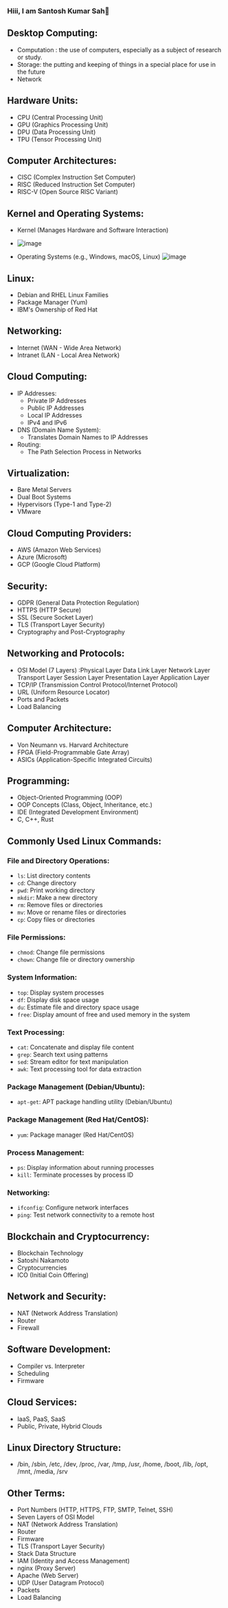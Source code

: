 ### Hiii, I am Santosh Kumar Sah👋
## Desktop Computing:
- Computation : the use of computers, especially as a subject of research or study.
- Storage: the putting and keeping of things in a special place for use in the future
- Network

## Hardware Units:
- CPU (Central Processing Unit)
- GPU (Graphics Processing Unit)
- DPU (Data Processing Unit)
- TPU (Tensor Processing Unit)

## Computer Architectures:
- CISC (Complex Instruction Set Computer)
- RISC (Reduced Instruction Set Computer)
- RISC-V (Open Source RISC Variant)

## Kernel and Operating Systems:
- Kernel (Manages Hardware and Software Interaction)
- ![image](https://github.com/santoshsah81/Keywords.18/assets/142914812/fe2d8f92-d1ef-4b28-a503-6ee3b3459d0d)

- Operating Systems (e.g., Windows, macOS, Linux)
![image](https://github.com/santoshsah81/Keywords.18/assets/142914812/22ddf0cc-84ec-43a0-b962-736d6469af0c)

## Linux:
- Debian and RHEL Linux Families
- Package Manager (Yum)
- IBM's Ownership of Red Hat

## Networking:
- Internet (WAN - Wide Area Network)
- Intranet (LAN - Local Area Network)

## Cloud Computing:
- IP Addresses:
  - Private IP Addresses
  - Public IP Addresses
  - Local IP Addresses
  - IPv4 and IPv6
- DNS (Domain Name System):
  - Translates Domain Names to IP Addresses
- Routing:
  - The Path Selection Process in Networks

## Virtualization:
- Bare Metal Servers
- Dual Boot Systems
- Hypervisors (Type-1 and Type-2)
- VMware

## Cloud Computing Providers:
- AWS (Amazon Web Services)
- Azure (Microsoft)
- GCP (Google Cloud Platform)

## Security:
- GDPR (General Data Protection Regulation)
- HTTPS (HTTP Secure)
- SSL (Secure Socket Layer)
- TLS (Transport Layer Security)
- Cryptography and Post-Cryptography

## Networking and Protocols:
- OSI Model (7 Layers)
 :Physical Layer
  Data Link Layer
  Network Layer
  Transport Layer
  Session Layer
  Presentation Layer
  Application Layer
- TCP/IP (Transmission Control Protocol/Internet Protocol)
- URL (Uniform Resource Locator)
- Ports and Packets
- Load Balancing

## Computer Architecture:
- Von Neumann vs. Harvard Architecture
- FPGA (Field-Programmable Gate Array)
- ASICs (Application-Specific Integrated Circuits)

## Programming:
- Object-Oriented Programming (OOP)
- OOP Concepts (Class, Object, Inheritance, etc.)
- IDE (Integrated Development Environment)
- C, C++, Rust

## Commonly Used Linux Commands:

### File and Directory Operations:
- `ls`: List directory contents
- `cd`: Change directory
- `pwd`: Print working directory
- `mkdir`: Make a new directory
- `rm`: Remove files or directories
- `mv`: Move or rename files or directories
- `cp`: Copy files or directories

### File Permissions:
- `chmod`: Change file permissions
- `chown`: Change file or directory ownership

### System Information:
- `top`: Display system processes
- `df`: Display disk space usage
- `du`: Estimate file and directory space usage
- `free`: Display amount of free and used memory in the system

### Text Processing:
- `cat`: Concatenate and display file content
- `grep`: Search text using patterns
- `sed`: Stream editor for text manipulation
- `awk`: Text processing tool for data extraction

### Package Management (Debian/Ubuntu):
- `apt-get`: APT package handling utility (Debian/Ubuntu)

### Package Management (Red Hat/CentOS):
- `yum`: Package manager (Red Hat/CentOS)

### Process Management:
- `ps`: Display information about running processes
- `kill`: Terminate processes by process ID

### Networking:
- `ifconfig`: Configure network interfaces
- `ping`: Test network connectivity to a remote host


## Blockchain and Cryptocurrency:
- Blockchain Technology
- Satoshi Nakamoto
- Cryptocurrencies
- ICO (Initial Coin Offering)

## Network and Security:
- NAT (Network Address Translation)
- Router
- Firewall

## Software Development:
- Compiler vs. Interpreter
- Scheduling
- Firmware

## Cloud Services:
- IaaS, PaaS, SaaS
- Public, Private, Hybrid Clouds

## Linux Directory Structure:
- /bin, /sbin, /etc, /dev, /proc, /var, /tmp, /usr, /home, /boot, /lib, /opt, /mnt, /media, /srv

## Other Terms:
- Port Numbers (HTTP, HTTPS, FTP, SMTP, Telnet, SSH)
- Seven Layers of OSI Model
- NAT (Network Address Translation)
- Router
- Firmware
- TLS (Transport Layer Security)
- Stack Data Structure
- IAM (Identity and Access Management)
- nginx (Proxy Server)
- Apache (Web Server)
- UDP (User Datagram Protocol)
- Packets
- Load Balancing
